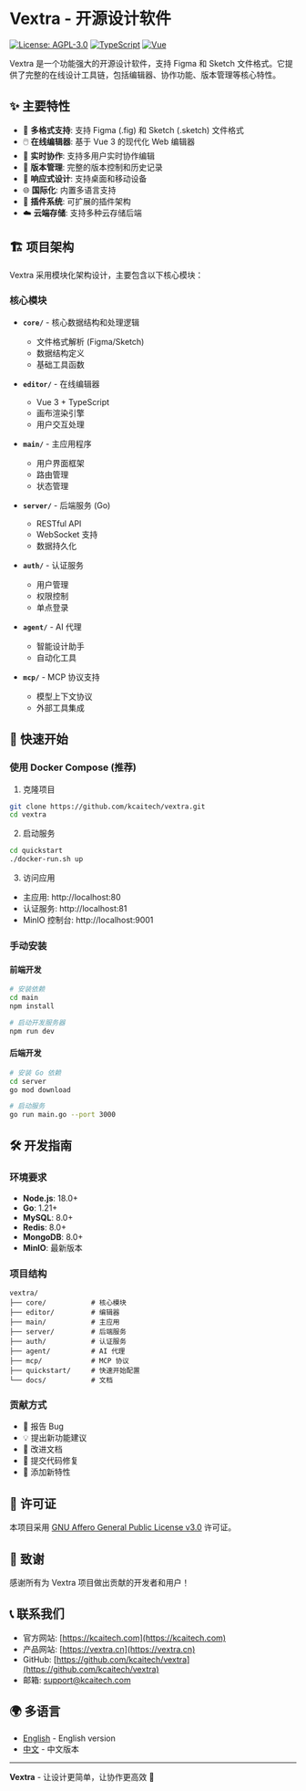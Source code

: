 # Vextra - 开源设计软件

[![License: AGPL-3.0](https://img.shields.io/badge/License-AGPL%203.0-green.svg)](https://opensource.org/licenses/AGPL-3.0)
[![TypeScript](https://img.shields.io/badge/TypeScript-5.8+-blue.svg)](https://www.typescriptlang.org/)
[![Vue](https://img.shields.io/badge/Vue-3.2+-green.svg)](https://vuejs.org/)

Vextra 是一个功能强大的开源设计软件，支持 Figma 和 Sketch 文件格式。它提供了完整的在线设计工具链，包括编辑器、协作功能、版本管理等核心特性。

## ✨ 主要特性

- 🎨 **多格式支持**: 支持 Figma (.fig) 和 Sketch (.sketch) 文件格式
- 🖱️ **在线编辑器**: 基于 Vue 3 的现代化 Web 编辑器
- 👥 **实时协作**: 支持多用户实时协作编辑
- 🔄 **版本管理**: 完整的版本控制和历史记录
- 📱 **响应式设计**: 支持桌面和移动设备
- 🌐 **国际化**: 内置多语言支持
- 🔌 **插件系统**: 可扩展的插件架构
- ☁️ **云端存储**: 支持多种云存储后端

## 🏗️ 项目架构

Vextra 采用模块化架构设计，主要包含以下核心模块：

### 核心模块

- **`core/`** - 核心数据结构和处理逻辑
  - 文件格式解析 (Figma/Sketch)
  - 数据结构定义
  - 基础工具函数

- **`editor/`** - 在线编辑器
  - Vue 3 + TypeScript
  - 画布渲染引擎
  - 用户交互处理

- **`main/`** - 主应用程序
  - 用户界面框架
  - 路由管理
  - 状态管理

- **`server/`** - 后端服务 (Go)
  - RESTful API
  - WebSocket 支持
  - 数据持久化

- **`auth/`** - 认证服务
  - 用户管理
  - 权限控制
  - 单点登录

- **`agent/`** - AI 代理
  - 智能设计助手
  - 自动化工具

- **`mcp/`** - MCP 协议支持
  - 模型上下文协议
  - 外部工具集成

## 🚀 快速开始

### 使用 Docker Compose (推荐)

1. 克隆项目
```bash
git clone https://github.com/kcaitech/vextra.git
cd vextra
```

2. 启动服务
```bash
cd quickstart
./docker-run.sh up
```

3. 访问应用
- 主应用: http://localhost:80
- 认证服务: http://localhost:81
- MinIO 控制台: http://localhost:9001

### 手动安装

#### 前端开发

```bash
# 安装依赖
cd main
npm install

# 启动开发服务器
npm run dev
```

#### 后端开发

```bash
# 安装 Go 依赖
cd server
go mod download

# 启动服务
go run main.go --port 3000
```

## 🛠️ 开发指南

### 环境要求

- **Node.js**: 18.0+
- **Go**: 1.21+
- **MySQL**: 8.0+
- **Redis**: 8.0+
- **MongoDB**: 8.0+
- **MinIO**: 最新版本

### 项目结构

```
vextra/
├── core/           # 核心模块
├── editor/         # 编辑器
├── main/           # 主应用
├── server/         # 后端服务
├── auth/           # 认证服务
├── agent/          # AI 代理
├── mcp/            # MCP 协议
├── quickstart/     # 快速开始配置
└── docs/           # 文档
```

### 贡献方式

- 🐛 报告 Bug
- 💡 提出新功能建议
- 📝 改进文档
- 🔧 提交代码修复
- 🌟 添加新特性

## 📄 许可证

本项目采用 [GNU Affero General Public License v3.0](LICENSE.txt) 许可证。

## 🙏 致谢

感谢所有为 Vextra 项目做出贡献的开发者和用户！

## 📞 联系我们

- 官方网站: [https://kcaitech.com](https://kcaitech.com)
- 产品网站: [https://vextra.cn](https://vextra.cn)
- GitHub: [https://github.com/kcaitech/vextra](https://github.com/kcaitech/vextra)
- 邮箱: support@kcaitech.com

## 🌍 多语言

- [English](./README.md) - English version
- [中文](./README-zh.md) - 中文版本

---

**Vextra** - 让设计更简单，让协作更高效 🚀



